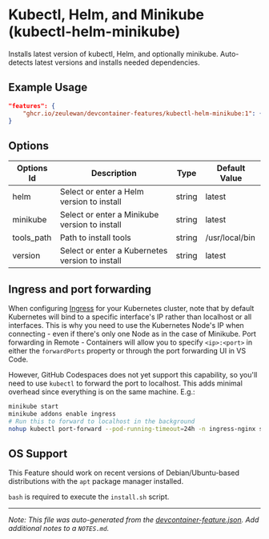 
# Kubectl, Helm, and Minikube (kubectl-helm-minikube)

Installs latest version of kubectl, Helm, and optionally minikube. Auto-detects latest versions and installs needed dependencies.

## Example Usage

```json
"features": {
    "ghcr.io/zeulewan/devcontainer-features/kubectl-helm-minikube:1": {}
}
```

## Options

| Options Id | Description | Type | Default Value |
|-----|-----|-----|-----|
| helm | Select or enter a Helm version to install | string | latest |
| minikube | Select or enter a Minikube version to install | string | latest |
| tools_path | Path to install tools | string | /usr/local/bin |
| version | Select or enter a Kubernetes version to install | string | latest |

## Ingress and port forwarding

When configuring [Ingress](https://kubernetes.io/docs/concepts/services-networking/ingress/) for your Kubernetes cluster, note that by default Kubernetes will bind to a specific interface's IP rather than localhost or all interfaces. This is why you need to use the Kubernetes Node's IP when connecting - even if there's only one Node as in the case of Minikube. Port forwarding in Remote - Containers will allow you to specify `<ip>:<port>` in either the `forwardPorts` property or through the port forwarding UI in VS Code.

However, GitHub Codespaces does not yet support this capability, so you'll need to use `kubectl` to forward the port to localhost. This adds minimal overhead since everything is on the same machine. E.g.:

```bash
minikube start
minikube addons enable ingress
# Run this to forward to localhost in the background
nohup kubectl port-forward --pod-running-timeout=24h -n ingress-nginx service/ingress-nginx-controller :80 &
```


## OS Support

This Feature should work on recent versions of Debian/Ubuntu-based distributions with the `apt` package manager installed.

`bash` is required to execute the `install.sh` script.


---

_Note: This file was auto-generated from the [devcontainer-feature.json](https://github.com/zeulewan/devcontainer-features/blob/main/src/kubectl-helm-minikube/devcontainer-feature.json).  Add additional notes to a `NOTES.md`._
